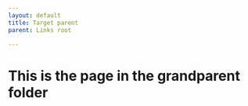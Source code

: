 ```yaml
---
layout: default
title: Target parent
parent: Links root

---
```


# This is the page in the grandparent folder
